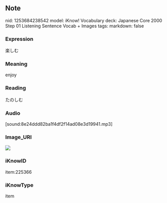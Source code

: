 ## Note
nid: 1253684238542
model: iKnow! Vocabulary
deck: Japanese Core 2000 Step 01 Listening Sentence Vocab + Images
tags: 
markdown: false

### Expression
楽しむ

### Meaning
enjoy

### Reading
たのしむ

### Audio
[sound:8e24ddd82ba1f4df2f14ad08e3d19941.mp3]

### Image_URI
<!DOCTYPE html>
<title></title>
<img src="4b792f58d15c8e7248c4a60c00a66d07.jpg">



### iKnowID
item:225366

### iKnowType
item
